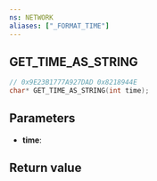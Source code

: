 ```yaml
---
ns: NETWORK
aliases: ["_FORMAT_TIME"]
---
```

## GET_TIME_AS_STRING

```c
// 0x9E23B1777A927DAD 0x8218944E
char* GET_TIME_AS_STRING(int time);
```

## Parameters
* **time**: 

## Return value
